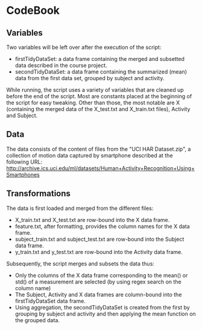 CodeBook
========

Variables
---------

Two variables will be left over after the execution of the script:

- firstTidyDataSet: a data frame containing the merged and subsetted data described in the course project.
- secondTidyDataSet: a data frame containing the summarized (mean) data from the first data set, grouped by subject and activity.

While running, the script uses a variety of variables that are cleaned up before the end of the script. Most are constants placed at the beginning of the script for easy tweaking. Other than those, the most notable are X (containing the merged data of the X_test.txt and X_train.txt files), Activity and Subject.

Data
----

The data consists of the content of files from the "UCI HAR Dataset.zip", a collection of motion data captured by smartphone described at the following URL: http://archive.ics.uci.edu/ml/datasets/Human+Activity+Recognition+Using+Smartphones

Transformations
---------------

The data is first loaded and merged from the different files:
- X_train.txt and X_test.txt are row-bound into the X data frame.
- feature.txt, after formatting, provides the column names for the X data frame.
- subject_train.txt and subject_test.txt are row-bound into the Subject data frame.
- y_train.txt and y_test.txt are row-bound into the Activity data frame.

Subsequently, the script merges and subsets the data thus:
- Only the columns of the X data frame corresponding to the mean() or std() of a measurement are selected (by using regex search on the column name)
- The Subject, Activity and X data frames are column-bound into the firstTidyDataSet data frame.
- Using aggregation, the secondTidyDataSet is created from the first by grouping by subject and activity and then applying the mean function on the grouped data.

